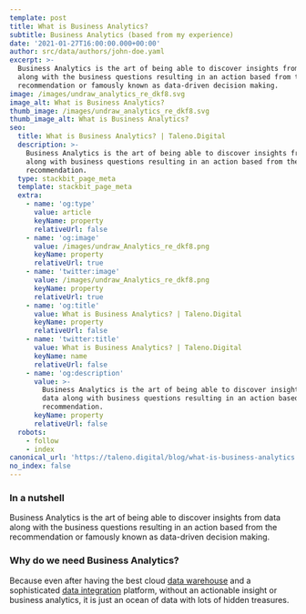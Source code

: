```yaml
---
template: post
title: What is Business Analytics?
subtitle: Business Analytics (based from my experience)
date: '2021-01-27T16:00:00.000+00:00'
author: src/data/authors/john-doe.yaml
excerpt: >-
  Business Analytics is the art of being able to discover insights from data
  along with the business questions resulting in an action based from the
  recommendation or famously known as data-driven decision making.
image: /images/undraw_analytics_re_dkf8.svg
image_alt: What is Business Analytics?
thumb_image: /images/undraw_analytics_re_dkf8.svg
thumb_image_alt: What is Business Analytics?
seo:
  title: What is Business Analytics? | Taleno.Digital
  description: >-
    Business Analytics is the art of being able to discover insights from data
    along with business questions resulting in an action based from the
    recommendation.
  type: stackbit_page_meta
  template: stackbit_page_meta
  extra:
    - name: 'og:type'
      value: article
      keyName: property
      relativeUrl: false
    - name: 'og:image'
      value: /images/undraw_Analytics_re_dkf8.png
      keyName: property
      relativeUrl: true
    - name: 'twitter:image'
      value: /images/undraw_Analytics_re_dkf8.png
      keyName: property
      relativeUrl: true
    - name: 'og:title'
      value: What is Business Analytics? | Taleno.Digital
      keyName: property
      relativeUrl: false
    - name: 'twitter:title'
      value: What is Business Analytics? | Taleno.Digital
      keyName: name
      relativeUrl: false
    - name: 'og:description'
      value: >-
        Business Analytics is the art of being able to discover insights from
        data along with business questions resulting in an action based from the
        recommendation.
      keyName: property
      relativeUrl: false
  robots:
    - follow
    - index
canonical_url: 'https://taleno.digital/blog/what-is-business-analytics'
no_index: false
---
```

### In a nutshell

Business Analytics is the art of being able to discover insights from data along with the business questions resulting in an action based from the recommendation or famously known as data-driven decision making.

### Why do we need Business Analytics?

Because even after having the best cloud [data warehouse](https://taleno.digital/blog/what-is-a-data-warehouse/) and a sophisticated [data integration](https://taleno.digital/blog/what-is-data-integration/) platform, without an actionable insight or business analytics, it is just an ocean of data with lots of hidden treasures.